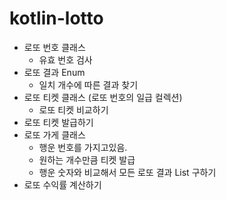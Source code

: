 # kotlin-lotto

* 로또 번호 클래스
  * 유효 번호 검사
* 로또 결과 Enum
  * 일치 개수에 따른 결과 찾기
* 로또 티켓 클래스 (로또 번호의 일급 컬렉션)
  * 로또 티켓 비교하기
* 로또 티켓 발급하기
* 로또 가게 클래스
  * 행운 번호를 가지고있음.
  * 원하는 개수만큼 티켓 발급
  * 행운 숫자와 비교해서 모든 로또 결과 List 구하기
* 로또 수익률 계산하기